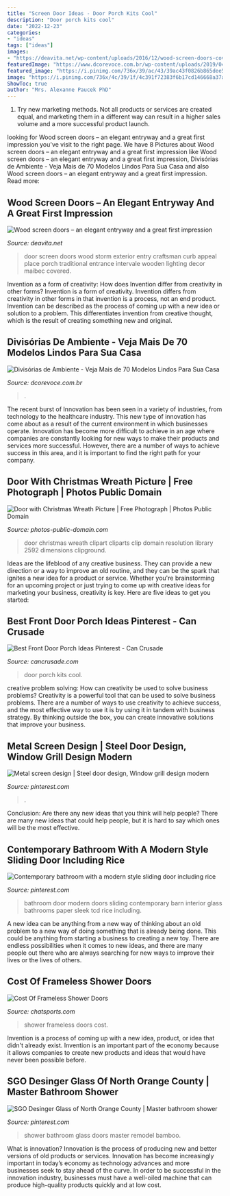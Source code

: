 ```yaml
---
title: "Screen Door Ideas - Door Porch Kits Cool"
description: "Door porch kits cool"
date: "2022-12-23"
categories:
- "ideas"
tags: ["ideas"]
images:
- "https://deavita.net/wp-content/uploads/2016/12/wood-screen-doors-covered-house-entryfront-door-front-porch-lanterns.jpg"
featuredImage: "https://www.dcorevoce.com.br/wp-content/uploads/2019/04/fc99f33bb9d9bd409f07a54cfcf5608f.jpg"
featured_image: "https://i.pinimg.com/736x/39/ac/43/39ac43f0826b865dee591aed11fbc38d.jpg"
image: "https://i.pinimg.com/736x/4c/39/1f/4c391f72383f6b17cd146668a37ab1b2.jpg"
ShowToc: true
author: "Mrs. Alexanne Paucek PhD"
---
```



1. Try new marketing methods. Not all products or services are created equal, and marketing them in a different way can result in a higher sales volume and a more successful product launch.

	

		
looking for Wood screen doors – an elegant entryway and a great first impression you've visit to the right page. We have 8 Pictures about Wood screen doors – an elegant entryway and a great first impression like Wood screen doors – an elegant entryway and a great first impression, Divisórias de Ambiente - Veja Mais de 70 Modelos Lindos Para Sua Casa and also Wood screen doors – an elegant entryway and a great first impression. Read more:
		
    
## Wood Screen Doors – An Elegant Entryway And A Great First Impression

<img loading=lazy src="https://deavita.net/wp-content/uploads/2016/12/wood-screen-doors-covered-house-entryfront-door-front-porch-lanterns.jpg" onerror="this.onerror=null;this.src='https://tse4.mm.bing.net/th?id=OIP.0oFjnZEX-E5hqAXVat7H9wHaLH&amp;pid=15.1';" alt="Wood screen doors – an elegant entryway and a great first impression">

_Source: deavita.net_

>door screen doors wood storm exterior entry craftsman curb appeal place porch traditional entrance intervale wooden lighting decor maibec covered. 

	

Invention as a form of creativity: How does Invention differ from creativity in other forms?
Invention is a form of creativity. Invention differs from creativity in other forms in that invention is a process, not an end product. Invention can be described as the process of coming up with a new idea or solution to a problem. This differentiates invention from creative thought, which is the result of creating something new and original.

    
## Divisórias De Ambiente - Veja Mais De 70 Modelos Lindos Para Sua Casa

<img loading=lazy src="https://www.dcorevoce.com.br/wp-content/uploads/2019/04/fc99f33bb9d9bd409f07a54cfcf5608f.jpg" onerror="this.onerror=null;this.src='https://tse3.mm.bing.net/th?id=OIP.m0Vl2S56_0k0yRSHX21c4wHaLG&amp;pid=15.1';" alt="Divisórias de Ambiente - Veja Mais de 70 Modelos Lindos Para Sua Casa">

_Source: dcorevoce.com.br_

>. 

	

The recent burst of Innovation has been seen in a variety of industries, from technology to the healthcare industry. This new type of innovation has come about as a result of the current environment in which businesses operate. Innovation has become more difficult to achieve in an age where companies are constantly looking for new ways to make their products and services more successful. However, there are a number of ways to achieve success in this area, and it is important to find the right path for your company.

    
## Door With Christmas Wreath Picture | Free Photograph | Photos Public Domain

<img loading=lazy src="http://www.photos-public-domain.com/wp-content/uploads/2010/12/door-with-christmas-wreath.jpg" onerror="this.onerror=null;this.src='https://tse2.mm.bing.net/th?id=OIP.Pj6WB0AEqXNgLcku9XzJrQHaLH&amp;pid=15.1';" alt="Door with Christmas Wreath Picture | Free Photograph | Photos Public Domain">

_Source: photos-public-domain.com_

>door christmas wreath clipart cliparts clip domain resolution library 2592 dimensions clipground. 

	

Ideas are the lifeblood of any creative business. They can provide a new direction or a way to improve an old routine, and they can be the spark that ignites a new idea for a product or service. Whether you're brainstorming for an upcoming project or just trying to come up with creative ideas for marketing your business, creativity is key. Here are five ideas to get you started: 
    
## Best Front Door Porch Ideas Pinterest - Can Crusade

<img loading=lazy src="https://cdn.cancrusade.com/wp-content/uploads/best-front-door-porch-ideas-pinterest_107275.jpg" onerror="this.onerror=null;this.src='https://tse3.mm.bing.net/th?id=OIP.weHMD3ot-8ZWHzpqjWqp3gHaJ3&amp;pid=15.1';" alt="Best Front Door Porch Ideas Pinterest - Can Crusade">

_Source: cancrusade.com_

>door porch kits cool. 

	

creative problem solving: How can creativity be used to solve business problems?
Creativity is a powerful tool that can be used to solve business problems. There are a number of ways to use creativity to achieve success, and the most effective way to use it is by using it in tandem with business strategy. By thinking outside the box, you can create innovative solutions that improve your business.

    
## Metal Screen Design | Steel Door Design, Window Grill Design Modern

<img loading=lazy src="https://i.pinimg.com/736x/39/ac/43/39ac43f0826b865dee591aed11fbc38d.jpg" onerror="this.onerror=null;this.src='https://tse4.mm.bing.net/th?id=OIP.VOih-DI9W_CZcCBrjHKxTgHaJ3&amp;pid=15.1';" alt="Metal screen design | Steel door design, Window grill design modern">

_Source: pinterest.com_

>. 

	

Conclusion: Are there any new ideas that you think will help people?
There are many new ideas that could help people, but it is hard to say which ones will be the most effective.

    
## Contemporary Bathroom With A Modern Style Sliding Door Including Rice

<img loading=lazy src="https://i.pinimg.com/736x/4c/39/1f/4c391f72383f6b17cd146668a37ab1b2.jpg" onerror="this.onerror=null;this.src='https://tse4.mm.bing.net/th?id=OIP.efvboGjdQosnXBYonGmBbgHaJ3&amp;pid=15.1';" alt="Contemporary bathroom with a modern style sliding door including rice">

_Source: pinterest.com_

>bathroom door modern doors sliding contemporary barn interior glass bathrooms paper sleek tcd rice including. 

	

A new idea can be anything from a new way of thinking about an old problem to a new way of doing something that is already being done. This could be anything from starting a business to creating a new toy. There are endless possibilities when it comes to new ideas, and there are many people out there who are always searching for new ways to improve their lives or the lives of others.

    
## Cost Of Frameless Shower Doors

<img loading=lazy src="http://cdn.chatsports.com/thumbnails/4458-21884-original.jpeg" onerror="this.onerror=null;this.src='https://tse1.mm.bing.net/th?id=OIP.HXz3VlfMMG1DUbaaxqXjVQHaJ4&amp;pid=15.1';" alt="Cost Of Frameless Shower Doors">

_Source: chatsports.com_

>shower frameless doors cost. 

	

Invention is a process of coming up with a new idea, product, or idea that didn't already exist. Invention is an important part of the economy because it allows companies to create new products and ideas that would have never been possible before.

    
## SGO Desinger Glass Of North Orange County | Master Bathroom Shower

<img loading=lazy src="https://i.pinimg.com/736x/3c/62/79/3c6279807aca08ea2745c529a9ac30d1--shower-doors-bamboo.jpg" onerror="this.onerror=null;this.src='https://tse2.mm.bing.net/th?id=OIP.d58E-sbkt3Lf5M30Ky3CRwDMEx&amp;pid=15.1';" alt="SGO Desinger Glass of North Orange County | Master bathroom shower">

_Source: pinterest.com_

>shower bathroom glass doors master remodel bamboo. 

	

What is innovation?
Innovation is the process of producing new and better versions of old products or services. Innovation has become increasingly important in today’s economy as technology advances and more businesses seek to stay ahead of the curve. In order to be successful in the innovation industry, businesses must have a well-oiled machine that can produce high-quality products quickly and at low cost.

